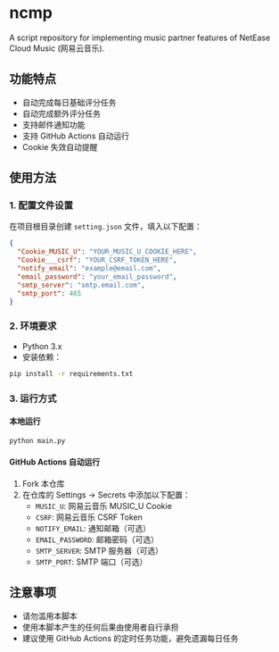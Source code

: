 # ncmp
A script repository for implementing music partner features of NetEase Cloud Music (网易云音乐).

## 功能特点

- 自动完成每日基础评分任务
- 自动完成额外评分任务
- 支持邮件通知功能
- 支持 GitHub Actions 自动运行
- Cookie 失效自动提醒

## 使用方法

### 1. 配置文件设置

在项目根目录创建 `setting.json` 文件，填入以下配置：

```json
{
  "Cookie_MUSIC_U": "YOUR_MUSIC_U_COOKIE_HERE",
  "Cookie___csrf": "YOUR_CSRF_TOKEN_HERE",
  "notify_email": "example@email.com",
  "email_password": "your_email_password",
  "smtp_server": "smtp.email.com",
  "smtp_port": 465
}
```

### 2. 环境要求

- Python 3.x
- 安装依赖：

```bash
pip install -r requirements.txt
```

### 3. 运行方式

#### 本地运行

```bash
python main.py
```

#### GitHub Actions 自动运行
1. Fork 本仓库
2. 在仓库的 Settings -> Secrets 中添加以下配置：
   - `MUSIC_U`: 网易云音乐 MUSIC_U Cookie
   - `CSRF`: 网易云音乐 CSRF Token
   - `NOTIFY_EMAIL`: 通知邮箱（可选）
   - `EMAIL_PASSWORD`: 邮箱密码（可选）
   - `SMTP_SERVER`: SMTP 服务器（可选）
   - `SMTP_PORT`: SMTP 端口（可选）

## 注意事项

- 请勿滥用本脚本
- 使用本脚本产生的任何后果由使用者自行承担
- 建议使用 GitHub Actions 的定时任务功能，避免遗漏每日任务
